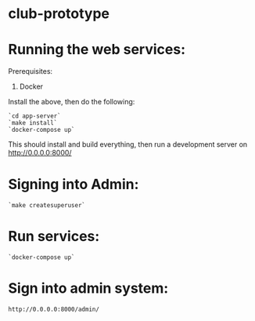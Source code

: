 # club-prototype

# Running the web services:

Prerequisites:

1. Docker

Install the above, then do the following:

    `cd app-server`
    `make install`
    `docker-compose up`

This should install and build everything, then run a development server on http://0.0.0.0:8000/

# Signing into Admin:

    `make createsuperuser`
  
# Run services:
 
    `docker-compose up`
  
# Sign into admin system:

    http://0.0.0.0:8000/admin/
    
